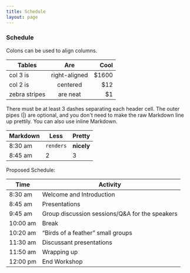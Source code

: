 ```yaml
---
title: Schedule
layout: page
---
```


### Schedule


Colons can be used to align columns.

| Tables        | Are           | Cool  |
| ------------- |:-------------:| -----:|
| col 3 is      | right-aligned | $1600 |
| col 2 is      | centered      |   $12 |
| zebra stripes | are neat      |    $1 |

There must be at least 3 dashes separating each header cell.
The outer pipes (|) are optional, and you don't need to make the 
raw Markdown line up prettily. You can also use inline Markdown.

Markdown | Less | Pretty
--- | --- | ---
8:30 am | `renders` | **nicely**
8:45 am | 2 | 3


Proposed Schedule:

| Time | Activity |
| --- | --- |
| 8:30 am | Welcome and Introduction  |
| 8:45 am | Presentations |
| 9:45 am | Group discussion sessions/Q&A for the speakers |
| 10:00 am | Break |
| 10:20 am | “Birds of a feather” small groups |
| 11:30 am | Discussant presentations  |
| 11:50 am | Wrapping up |
| 12:00 pm | End Workshop |
